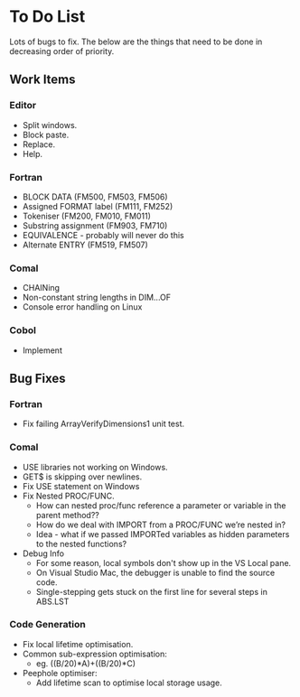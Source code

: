 # To Do List

Lots of bugs to fix. The below are the things that need to be done in
decreasing order of priority.

## Work Items

### Editor
* Split windows.
* Block paste.
* Replace.
* Help.

### Fortran
* BLOCK DATA (FM500, FM503, FM506)
* Assigned FORMAT label (FM111, FM252)
* Tokeniser (FM200, FM010, FM011)
* Substring assignment (FM903, FM710)
* EQUIVALENCE - probably will never do this
* Alternate ENTRY (FM519, FM507)

### Comal
* CHAINing
* Non-constant string lengths in DIM...OF
* Console error handling on Linux

### Cobol
* Implement

## Bug Fixes

### Fortran
* Fix failing ArrayVerifyDimensions1 unit test.

### Comal
* USE libraries not working on Windows.
* GET$ is skipping over newlines.
* Fix USE statement on Windows
* Fix Nested PROC/FUNC.
  * How can nested proc/func reference a parameter or variable in the parent method??
  * How do we deal with IMPORT from a PROC/FUNC we’re nested in?
  * Idea - what if we passed IMPORTed variables as hidden parameters to the nested functions?
* Debug Info
  * For some reason, local symbols don't show up in the VS Local pane.
  * On Visual Studio Mac, the debugger is unable to find the source code.
  * Single-stepping gets stuck on the first line for several steps in ABS.LST

### Code Generation
* Fix local lifetime optimisation.
* Common sub-expression optimisation:
  - eg. ((B/20)*A)+((B/20)*C)
* Peephole optimiser:
  - Add lifetime scan to optimise local storage usage.
